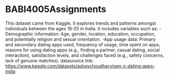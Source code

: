 # BABI4005Assignments
This dataset came from Kaggle. It explores trends and patterns amongst individuals between the ages 18-25 in India.
It includes variables such as: 
  -Demographic information: Age, gender, location, education, occupation, and potentially religion and sexual orientation. 
  -App usage data: Primary and secondary dating apps used, frequency of usage, time spent on apps, reasons for using dating apps (e.g., finding a partner, casual dating, social interaction), satisfaction levels, and challenges faced (e.g., safety concerns, lack of genuine matches).
datasource link: https://www.kaggle.com/datasets/ashaychoudhary/gen-z-dating-apps-india

